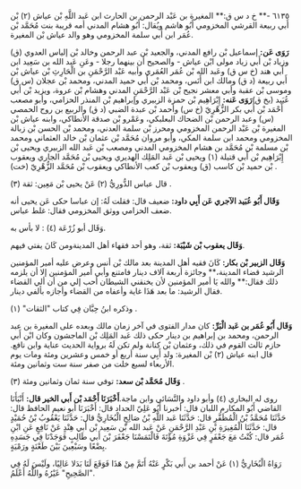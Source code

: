 ٦١٣٥ -** خ د س ق:** المغيرة بن عَبْد الرحمن بن الحارث ابن عَبد اللَّهِ بْن عياش (٢) بْن أَبي ربيعة القرشي المخزومي أَبُو هاشم ويُقال: أَبُو هشام المدني أمه قريبة بنت مُحَمَّد بْن عُمَر ابن أَبي سلمة المخزومي وهو والد عياش بْن المغيرة.

**رَوَى عَن:** إسماعيل بْن رافع المدني، والجعيد بْن عبد الرحمن وخالد بْن إلياس العدوي (ق) وزياد بْن أَبي زياد مولى ابْن عياش - والصحيح أن بينهما رجلا - وعَنِ عَبد الله بن سَعِيد ابن أَبي هند (خ س ق) وعَبد الله بْن عُمَر العُمَري وأبيه عَبْد الرَّحْمَنِ بن الْحَارِثِ بْن عياش بْن أَبي ربيعة (د ق) ومالك ابن أَنَس، ومحمد بْن أَبي حميد المدني، ومحمد بْن عجلان (س ق) وموسى بْن عقبة وأبي معشر نجيح بْن عَبْد الرَّحْمَنِ المدني وهشام بْن عروة، ويزيد بْن أَبي عُبَيد (بخ ق)**رَوَى عَنه:** إِبْرَاهِيم بْن حمزة الزبيري وإبراهيم بْن المنذر الحزامي، وأبو مصعب أَحْمَد بْن أَبي بكر الزُّهْرِيّ (خ س) وأحمد بْن عبدة الضبي (د ق) والربيع بن روح الحمصي (س) وعبد الرحمن بْن الضحاك البعلبكي، وعَمْرو بْن صدقة الأنطاكي، وابنه عياش بْن المغيرة بْن عَبْد الرحمن المخزومي ومحرز بْن سلمة العدني، ومحمد بْن الحسن بْن زبالة المخزومي ومحمد ابن سلمة المكي، وأبو مروان مُحَمَّد بْن عثمان بْن خالد العثماني ومحمد بْن مسلمة بْن مُحَمَّد بن هشام المخزومي المدني ومصعب بْن عَبد الله الزبيري ويحيى بْن إِبْرَاهِيم بْن أَبي قتيلة (١) ويحيى بْن عَبد المَلِك الهديري ويحيى بْن مُحَمَّد الجاري ويعقوب بْن حميد بْن كاسب (ق) ويعقوب بْن كعب الأنطاكي ويعقوب بْن مُحَمَّد الزُّهْرِيّ (خت) .

قال عباس الدُّورِيُّ (٢) عَنْ يحيى بْن مَعِين: ثقة (٣) .

**وَقَال أَبُو عُبَيد الآجري عَن أَبِي داود:** ضعيف قال: فقلت لَهُ: إن عباسا حكى عَن يحيى أنه ضعف الحزامي ووثق المخزومي فقال: غلط عباس.

وَقَال أبو زُرْعَة (٤) : لا بأس به.

**وَقَال يعقوب بْن شَيْبَة:** ثقة، وهو أحد فقهاء أهل المدينةومن كَانَ يفتي فيهم.

**وَقَال الزبير بْن بكار:** كَانَ فقيه أهل المدينة بعد مالك بْن أنس وعرض عليه أمير المؤمنين الرشيد قضاء المدينة،** وجائزة أربعة آلاف دينار فامتنع وأبي أمير المؤمنين إلا أن يلزمه ذلك فقال:** والله يَا أمير المؤمنين لأن يخنقني الشيطان أحب إلي من أن ألي القضاء فقال الرشيد: ما بعد هَذَا غاية وأعفاه من القضاء وأجازه بألفي دينار.

وذكره ابنُ حِبَّان فِي كتاب "الثقات" (١) .

**وَقَال أَبُو عُمَر بن عَبد الْبَرِّ:** كان مدار الفتوى في آخر زمان مالك وبعده على المغيرة بن عبد الرحمن، ومحمد بن إبراهيم بن دينار حكى ذلك عَبد المَلِك بْن الماجشون وكان ابْن أَبي حازم ثالث القوم في ذلك، وعثمان بْن كنانة ولم تكن لَهُ برواية الحديث عناية وابن نافع. قال ابنه عياش (٢) بْن المغيرة: ولد أَبِي سنة أربع أو خمس وعشرين ومئة ومات يوم الأربعاء لسبع خلت من صفر سنة ست وثمانين ومئة.

**وَقَال مُحَمَّد بْن سعد:** توفي سنة ثمان وثمانين ومئة (٣) .

روى له البخاري (٤) وأبو داود والنَّسَائي وابن ماجة.**أَخْبَرَنَا أَحْمَد بْن أَبي الخير قال:** أَنْبَأَنَا القاضي أَبُو المكارم اللبان قال: أخبرنا أَبُو عَلِيّ الحداد قال: أَخْبَرَنَا أبو نعيم الحافظ قال: حَدَّثَنَا مُحَمَّدُ بْنُ الْمُظَفَّرِ قال: حَدَّثَنَا عَبد اللَّهِ بْنُ صَالِحٍ الْبُخَارِيُّ قال: حَدَّثَنَا يَعْقُوبُ بْنُ حُمَيْدٍ قال: حَدَّثَنَا الْمُغِيرَةِ بْنِ عَبْدِ الرَّحْمَنِ عَنْ عَبد الله بْن سَعِيد بْن أَبي هِنْدٍ عَنْ نَافِعٍ عَنِ ابْنِ عُمَر قال: كُنْتُ مَعَ جَعْفَرٍ فِي غَزْوَةِ مُؤْتَةَ فَالْتَمَسْنَا جَعْفَرَ بْنَ أَبي طَالِبٍ فَوَجَدْنَا فِي جَسَدِهِ بِضْعًا وسَبْعِينَ بَيْنَ طَعْنَةٍ ورَمْيَةٍ.

رَوَاهُ الْبُخَارِيُّ (١) عَنْ أحمد بن أَبي بَكْرٍ عَنْهُ أَتَمَّ مِنْ هَذَا فَوَقَعَ لَنَا بَدَلا عَالِيًا، ولَيْسَ لَهُ فِي "الصَّحِيحِ" غَيْرُهُ واللَّهُ أَعْلَمُ.